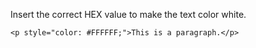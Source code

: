 Insert the correct HEX value to make the text color white.

    <p style="color: #FFFFFF;">This is a paragraph.</p>
